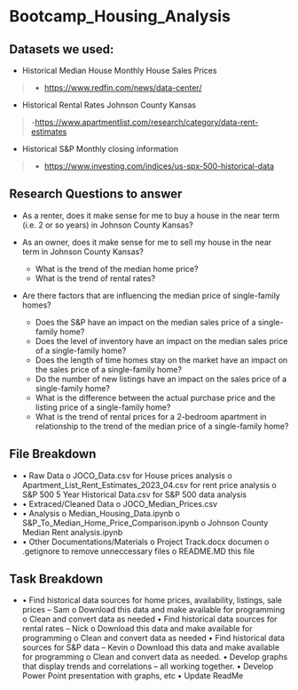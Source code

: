 # Bootcamp_Housing_Analysis

## Datasets we used:
-	Historical Median House Monthly House Sales Prices
>-	https://www.redfin.com/news/data-center/
-	Historical Rental Rates Johnson County Kansas
>-https://www.apartmentlist.com/research/category/data-rent-estimates
-	Historical S&P Monthly closing information
>-	https://www.investing.com/indices/us-spx-500-historical-data


## Research Questions to answer

- As a renter, does it make sense for me to buy a house in the near term (i.e. 2 or so years) in Johnson County Kansas?
- As an owner, does it make sense for me to sell my house in the near term in Johnson County Kansas?
    - What is the trend of the median home price?
    - What is the trend of rental rates?

- Are there factors that are influencing the median price of single-family homes?
    - Does the S&P have an impact on the median sales price of a single-family home?
    - Does the level of inventory have an impact on the median sales price of a single-family home?
    - Does the length of time homes stay on the market have an impact on the sales price of a single-family home?
    - Do the number of new listings have an impact on the sales price of a single-family home?
    - What is the difference between the actual purchase price and the listing price of a single-family home?
    - What is the trend of rental prices for a 2-bedroom apartment in relationship to the trend of the median price of a single-family home?

## File Breakdown
- • Raw Data
o JOCO_Data.csv for House prices analysis
o Apartment_List_Rent_Estimates_2023_04.csv for rent price analysis
o S&P 500 5 Year Historical Data.csv for S&P 500 data analysis
- • Extraced/Cleaned Data
o JOCO_Median_Prices.csv
- • Analysis
o Median_Housing_Data.ipynb
o S&P_To_Median_Home_Price_Comparison.ipynb
o Johnson County Median Rent analysis.ipynb
- • Other Documentations/Materials
o Project Track.docx documen
o .getignore to remove unneccessary files
o README.MD this file

## Task Breakdown
- •	Find historical data sources for home prices, availability, listings, sale prices – Sam
o	Download this data and make available for programming
o	Clean and convert data as needed
•	Find historical data sources for rental rates – Nick
o	Download this data and make available for programming
o	Clean and convert data as needed
•	Find historical data sources for S&P data – Kevin
o	Download this data and make available for programming
o	Clean and convert data as needed.
•	Develop graphs that display trends and correlations – all working together.
•	Develop Power Point presentation with graphs, etc
•	Update ReadMe



